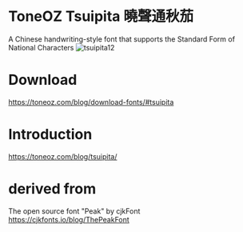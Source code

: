 # ToneOZ Tsuipita 曉聲通秋茄
A Chinese handwriting-style font that supports the Standard Form of National Characters
![tsuipita12](https://github.com/jeffreyxuan/toneoz-font-tsuipita/assets/14179988/cf31d9ff-b8a5-4f58-b855-8466fb06afe9)

# Download
https://toneoz.com/blog/download-fonts/#tsuipita

# Introduction
https://toneoz.com/blog/tsuipita/

# derived from 
The open source font "Peak" by cjkFont
https://cjkfonts.io/blog/ThePeakFont
